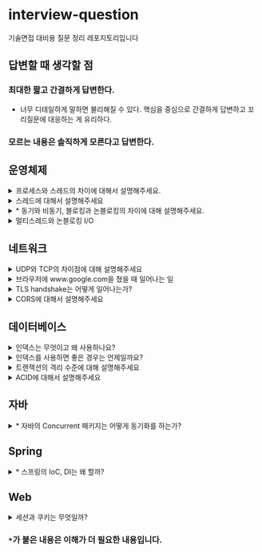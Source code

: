 # interview-question
기술면접 대비용 질문 정리 레포지토리입니다 

## 답변할 때 생각할 점
### 최대한 짧고 간결하게 답변한다.
- 너무 디테일하게 말하면 불리해질 수 있다. 핵심을 중심으로 간결하게 답변하고 꼬리질문에 대응하는 게 유리하다.

### 모르는 내용은 솔직하게 모른다고 답변한다.


## 운영체제
<details>
<summary>프로세스와 스레드의 차이에 대해서 설명해주세요.</summary>
<div markdown="1">       


프로세스는 메모리에 올라가서 실행되고 있는 프로그램입니다. 모든 프로세스는 code/data/heap/stack으로 이루어진 독자적인 주소공간을 가지고 있습니다.
반면 스레드는 프로세스 내에서 가지는 실행의 흐름입니다. 하나의 프로세스에서 여러 스레드를 통해 동시에 여러 작업을 처리할 수 있습니다.
스레드들은 프로세스의 스택을 제외한 주소 공간을 공유할 수 있습니다.
그렇기 때문에 공유 영역의 자원을 사용할 때는 동기화 문제를 염두에 두어야 합니다.

</div>
</details>

<details>
<summary>스레드에 대해서 설명해주세요</summary>
<div markdown="1">


스레드는 프로세스 내에서 실행되는 흐름의 단위입니다. 프로세스의 주소 영역 중 code, data, heap을 공유합니다.
독자적인 실행을 위해 PC와 stack 등의 영역은 독자적으로 가집니다. 이런 특성 때문에 스레드 간 context switch는 프로세스의 경우보다 가볍습니다.
그렇지만 한 프로세스 내에서 메모리 영역을 공유하고 있으니, heap 영역의 객체를 사용할 때 동기화 문제가 발생할 수 있습니다.
때문에 싱글 스레드에서는 고려하지 않던 동기화 문제 해결을 위해 lock, semaphore, monitor 등의 방법을 고민해야합니다.

그리고 무조건 스레드를 만드는 것이 유리하냐? 라고 생각할 수 있습니다.
하지만 스레드를 만드는 것 또한 비용이 많이 드는 작업이므로 스레드를 무조건 많이 만든다고 해서 좋지 않습니다.
이론 상 코어의 개수만큼만 스레드가 동시에 작업이 가능하므로 코어의 개수에 맞게 스레드를 설계하는 것이 좋습니다.
이와 관련하여 하이퍼쓰레딩 기술은 한 코어당 두 개의 스레드를 작업할 수 있도록 하여 멀티태스킹 능력을 향상시켰습니다.

</div>
</details>

<details>
<summary>* 동기와 비동기, 블로킹과 논블로킹의 차이에 대해 설명해주세요.</summary>
<div markdown="1">


먼저 동기와 비동기에 대해 설명해보겠습니다. 동기는 Synchronous이므로 시간을 맞춘다는 의미입니다.
메서드를 리턴하는 시간에 결과를 전달받는 시간과 일치하면 동기, 일치하지 않으면 비동기입니다.
리턴하는 시점과 결과를 전달받는 시점이 다르다는 것은 무엇일까요?

이 때 등장하는 개념이 Future입니다. 비동기적으로 실행한 함수의 결과는 일반적인 타입으로 받아올 수 없습니다.
Java에서는 Future라는 형태로 비동기적으로 실행한 함수의 결과를 받아올 수 있습니다.
리턴하는 시점이 아닌, 그 결과를 필요해서 꺼낼 때 전달받으므로 비동기적으로 실행한다고 볼 수 있습니다.

이 때 비동기 작업의 결과가 출력될 때 직접 꺼내는 것이 아닌 콜백을 통해 어떤 작업을 실행하도록 할 수도 있습니다.
자바의 `ListenableFuture` 라는 인터페이스를 활용하여 콜백을 등록하거나, `CompletableFuture`의 `then~()`를 사용할 수도 있습니다.

블로킹과 논블로킹은 함수 호출 후 제어권을 돌려받는 지 아닌지에 대한 영역입니다.
https://www.youtube.com/watch?v=HKlUvCv9hvA

위 링크에 따르면, 내가 직접 제어할 수 없는 대상을 상대하는 방법입니다. I/O를 한다든지, 멀티 스레드 동기화에 해당합니다.
쉽게 말하면 어떤 작업을 시킨 다음 작업이 모두 끝날 때까지 기다렸다가 실행하는 방식입니다.
논블로킹 방식은 어떤 작업을 시킨 다음 곧장 빠져나와서 자신의 작업을 진행합니다.

즉, 다른 주체가 작업할 때 자신의 제어권이 있는지 없는지를 기준으로 나뉩니다.

한 마디로 요약하면 동기/비동기는 결과의 반환 시점, 블록/논블록은 제어권에 대한 기준입니다.

</div>
</details>

<details>
<summary>멀티스레드와 논블로킹 I/O</summary>
<div markdown="1">

한 프로세스에 스레드가 3개 존재한다고 합시다. T1은 파일을 읽어오는 역할을 담당합니다.
T1의 작업 소요 시간은 읽어오는 파일의 크기와 직결됩니다. 크기가 크다면, 이 파일을 일부 단위로 쪼개서 읽어와야할 수도 있습니다.
T2는 읽어온 파일이 영상이라면, 영상 처리를 하는 작업을 합니다.
보통은 영상을 읽는 것보다 처리를 하는 것이 오래 걸립니다.
그러므로 영상 처리와 영상 읽기 작업을 별도의 스레드에서 처리하는 것이 좋습니다.
그 다음 처리한 영상을 전송하는 작업을 한다고 합니다.
T3는 소켓을 열어서 통신하는 역할을 담당합니다.

이 경우에 T1 -> T2 -> T3의 작업은 순차적으로 이루어져야 합니다. 이 때 등장하는 개념이 동기화입니다.
이 작업이 모두 순서에 맞게 동기화가 되어야 정상적인 작업의 흐름대로 진행되기 때문입니다.

동기화를 위해서 먼저 `Queue`를 사용합니다.
T1은 파일을 읽어서 `Queue 1`에 등록합니다. T2는 루프를 돌면서 `Queue 1`을 감시합니다.
`Queue 1`에 처리할 데이터가 생기면, T2는 영상을 처리해서 `Queue 2`에 등록합니다.
이 때, T2처럼 `Queue 2`를 보고 있던 T3는 그제서야 소켓을 열어 해당 file을 전송합니다.

이 때 주의할 점은 T1, T2 간에, T2, T3 간에 동시에 `Queue`를 접근할 수 있습니다.
그렇기 때문에 항상 `Queue`에서 뭔가를 꺼내거나 삽입할 때에는 lock을 거는 형태로 관리하게 됩니다.

</div>
</details>

## 네트워크
<details>
<summary>UDP와 TCP의 차이점에 대해 설명해주세요</summary>
<div markdown="1">       

UDP는 비연결형 프로토콜로, 신뢰성 있는 통신을 지원하지 않습니다. 송신 측에서는 단지 데이터를 전송할 뿐 수신자가 잘 받았는지 확인하지 않습니다.
(듣고있든 말든 갑자기 전화가 걸려와서 말하고 끊는다)
그렇기 때문에 성능에 큰 이점이 있습니다. 연결이 이루어지지 않기 때문에 1:1, 1:N, N:M 등으로 통신할 수 있습니다. 
지원하는 기능이 없으므로 TCP에 비해 Header 크기가 작고, checksum 필드를 통해 오류 체크정도는 할 수 있습니다.

반면 TCP는 연결지향 프로토콜로 송신측과 수신측이 미리 연결된 상태에서 신뢰성 있는 통신을 하게 됩니다.
(전화를 받으면, 안부를 묻고(3-way handshaking) 용건이 끝나면 인사를 하고(4-way handshaking) 대화를 종료한다.)
TCP는 흐름 제어, 혼잡 제어, 순서 보장 등의 기능을 지원하여 송신 측의 데이터가 잘 전달될 수 있도록 보장해줍니다. 
서버와 클라이언트는 1:1로 연결되는 전 이중 방식이며, 점대점 방식입니다.

</div>
</details>

<details>
<summary>브라우저에 www.google.com을 쳤을 때 일어나는 일</summary>
<div markdown="1">       

먼저 브라우저는 주소창을 통해 들어온 uri를 파싱하여 호스트를 알아내고 HTTP Request message를 만들어 OS에게 전송을 요청합니다.
이 때, 호스트의 이름을 통해 IP 주소를 알아내기 위해 DNS 서버에 질의합니다.
(여기서 공유기를 쓴다면 공유기에 요청하고, 공유기가 DNS에 질의하는 경우도 있습니다.
또는 ISP가 제공해주는 DNS에 질의하게 됩니다.)
질의하기 전에 호스트 이름이 cache되었는지 브라우저나 운영체제 캐시를 확인합니다. 
그리고 없다면 루트 네임서버부터 서브 도메인 순으로 찾게 됩니다.

이렇게 찾은 IP 주소를 통해 TCP 연결을 하고 소켓을 통해 요청 메세지를 전달합니다.
(소켓 연결 시 http는 80포트, https는 443 포트로 연결합니다. 
이 때, https는 tcp handshake 뒤에 TLS handshake를 진행합니다.)
서버는 요청 메세지를 받고 응답하는 HTTP 메세지를 소켓을 통해 클라이언트에게 전달합니다.

</div>
</details>

<details>
<summary>TLS handshake는 어떻게 일어나는가?</summary>
<div markdown="1">       

TLS handshake는 https 연결을 위해 TCP handshake 이후에 발생합니다.
먼저 클라이언트는 자신이 지원하는 암호화 제품군과 클라이언트 무작위 문자열을 서버에게 보냅니다.

서버는 공개 키와(포함하지 않을 수도 있음) 서버 인증서를 클라이언트에 전달합니다. 
클라이언트는 인증서를 통해 서버가 내가 요청한 서버가 맞는지, 검증된 서버가 맞는지 확인합니다.

그리고 클라이언트는 예비 마스터 암호는 공개 키로 암호화되어 있고, 서버가 개인키로만 해독할 수 있습니다.

클라이언트와 서버는 클라이언트 무작위, 서버 무작위, 예비 마스터 암호를 통해 세션 키를 만듭니다.
이 세션 키를 통해 암호화된 완료 메시지를 전송하고, 클라이언트로 알고있는 정보로 복호화하여 핸드셰이크가 완료됩니다.
그리고 세션 키를 통한 대칭 키 방식으로 통신을 진행합니다.

이 때, 계속 공개 키 방식이 아닌 대칭키 방식을 쓰는 이유는, 공개 키 방식에 들어가는 오버헤드가 크기 때문입니다.
한 번 공개 키 방식으로 대칭 키를 교환한 이후에는 http 방식으로 메세지를 교환하게 됩니다.  

</div>
</details>

<details>
<summary>CORS에 대해서 설명해주세요</summary>
<div markdown="1">       

CORS는 Cross-Origin Resource Sharing으로 서로 다른 도메인 간 자원 공유를 말합니다.
예를 들어 클라이언트 서버의 도메인 A에서 도메인 B인 WAS로 자원을 요청하여 받는 경우에 발생합니다.
브라우저는 요청한 도메인과 받는 도메인이 다른 경우에 안전하지 않은 응답이라고 판단하여 이를 버리게 됩니다.

이를 해결하려면, WAS에 응답을 보내줄 때 올바른 CORS 헤더를 추가하여 보내야 합니다.
응답을 받는 클라이언트의 도메인을 헤더에 추가해줘야 합니다.

</div>
</details>

## 데이터베이스
<details>
<summary>인덱스는 무엇이고 왜 사용하나요?</summary>
<div markdown="1">       

인덱스는 관계형 데이터베이스에서 테이블을 효과적으로 저장하기 위한 자료구조입니다. 테이블은 disk에 저장되는데, disk는 random I/O에 매우 지연이 발생하는 구조입니다.
DBMS도 데이터베이스 테이블의 데이터를 일일이 가져오려면 random access가 많이 발생하여 시간이 오래 걸린다.
인덱스의 목적은 random access를 줄여 데이터를 찾아오는 시간을 줄이는 데에 있습니다.

기본적으로 MySQL에서는 기본적으로 B+ Tree 형태로 인덱스를 만듭니다. 칼럼의 값과 해당 레코드가 저장된 주소를 key-value로 삼아 인덱스를 만든다.

장점으로는 목적에서 알 수 있듯이, SELECT 쿼리의 성능이 빨라집니다. 특히 범위 검색 연산을 수행하는 속도를 크게 향상시켜 줍니다.
단점으로는 자료구조를 추가로 만들기 때문에 INSERT, UPDATE, DELETE 발생 시 인덱스가 없을 때보다 시간이 추가로 들게 됩니다.

</div>
</details>

<details>
<summary>인덱스를 사용하면 좋은 경우는 언제일까요?</summary>
<div markdown="1">       

인덱스의 성능은 Selectivity에 좌우됩니다. 인덱스로 조회한 결과가 너무 많으면, 결국은 조회한 결과를 모두 random access하게 된다.
보통은 전체 레코드의 15~30% 이내로 조회될 때만 효과적으로 인덱스를 사용할 수 있다.
조회 결과가 그 이상 넘어갈 때는 MySQL Optimizer가 내부적으로 그냥 full scan을 진행한다.
그리고 인덱스를 실제로 잘 타고 있는지 쿼리 플랜을 활용하면 알 수 있다.

</div>
</details>

<details>
<summary>트랜잭션의 격리 수준에 대해 설명해주세요</summary>
<div markdown="1">       

트랜잭션의 격리 수준이란 서로 다른 트랜잭션 간 얼마나 떨어뜨려놓냐에 대한 레벨입니다.

가장 낮은 단계인 `Read Uncommitted`는 다른 트랜잭션에서 commit하지 않은 내용도 읽어올 수 있습니다.
이렇게 되면, commit되지 않고 rollback 된 내용이라고 읽어와서 사용하여 정합성이 깨어질 수 있습니다.
이런 현상을 `dirty read`라고 합니다.

다음 단계인 `Read Committed`는 다른 트랜잭션에서 commit한 내용만 읽어올 수 있는 격리 수준입니다.
이렇게 되면 dirty read 문제는 발생하지 않습니다. 하지만, 트랜잭션 A가 커밋하기 전에 읽어온 내용과 
커밋 이후에 읽어온 내용이 달라지는 `non-repeatble read` 현상이 발생합니다.

다음 단계인 `Repeatable read`는 자신의 트랜잭션보다 이전에 시작한 트랜잭션의 내용만 읽어올 수 있습니다.
그렇기 때문에 한 트랜잭션 내에서 한번 읽어온 값은 계속 같은 값만 읽어갈 수 있도록 한다. 
UPDATE가 일어나면 UNDO 영역에 백업해두고 실제 레코드를 변경한다. 그리고 UNDO에 있는 레코드를 읽어옵니다.
MySQL의 InnoDB에서는 이 UNDO와 레코드 단위 잠금을 통해 MVCC를 구현합니다.
하지만, INSERT/DELETE에 대해서는 정합성이 깨지게 되는데 이를 `Phantom read`라고 합니다.

마지막 단계인 `Serializable`은 모든 트랜잭션이 직렬적으로 실행되도록 하는 격리수준입니다.
한 마디로 한 트랜잭션이 테이블에 접근하고 있으면, 다른 트랜잭션은 접근하지 못하고 기다려야 합니다.
이 경우 모든 이상현상이 발생하지 않지만 성능에 큰 문제가 생겨서 보통 사용하지 않습니다.

</div>
</details>

<details>
<summary>ACID에 대해서 설명해주세요</summary>
<div markdown="1">       

ACID란 트랜잭션이 안전하게 수행되기 위한 성질입니다.

Atomicity는 트랜잭션이 원자적으로 실행되어야 한다는 성질입니다. 트랜잭션의 작업은 모두 성공하거나 모두 실패해야 합니다.
Consistency는 트랜잭션이 테이블에 변경 사항을 적용할 때 미리 정의되거나 예측할 수 있는 방식만 취합니다. 트랜잭션 전후로 제약 조건을 모두 만족해야 합니다.
Isolation은 모든 트랜잭션이 다른 트랜잭션으로부터 독립되어야 한다는 뜻이다. 
Durability는 트랜잭션의 결과가 로그로 남아서 영속적으로 기록된다는 성질이다. 도중에 오류가 발생하더라도 로그가 남아 장애를 복구할 수 있도록 해야 한다.

</div>
</details>

## 자바
<details>
<summary>* 자바의 Concurrent 패키지는 어떻게 동기화를 하는가?</summary>
<div markdown="1">       

concurrent 패키지의 자료구조들은 모두 멀티스레드 환경에서 동기화가 되도록 구현되어 있습니다.
그럼 어떻게 동기화가 되는 것일까요?
Java의 `ConcurrentLinkedQueue`에 보면 이 자료구조는 아래 링크에 따라 효율적인 논블로킹 알고리즘을 채용했다고 합니다.
https://www.cs.rochester.edu/~scott/papers/1996_PODC_queues.pdf

대략적인 내용은 논블로킹이 되는 구조가 성능에 유리하다는 것이고, lock-free한 알고리즘인 CAS(Compare-And-Swap)이라는 알고리즘이 소개됩니다.
Compare-And-Swap이란 주어진 값과 메모리에 있는 값이 동일하다면 값을 업데이트하고 그렇지 않으면 하지 않는 것입니다.
이는 `synchronized` 처럼 임계 영역에 도달하면 블로킹 시키는 것이 아니라, 모든 스레드를 논블로킹으로 접근할 수 있도록 하되,
작업 시점의 기준값과 메모리 상의 값을 비교하여 일치하면 작업을 수행하고, 일치하지 않으면 중간에 다른 스레드가 끼어들었다고 판단하여 재시도를 합니다.
(`AtomicInteger`의 `getAndSetInt()`를 보면 do-while 문을 통해, compareAndSet이 true일때까지 반복합니다.)

또한, 메모리 상의 값과 비교하기 위해 각 스레드가 캐시가 아닌 메모리에 직접 기록할 수 있도록 `volatile` 키워드를 사용합니다.
매 번 변경된 데이터는 메모리 상에 반영되므로 모든 스레드가 동일한 메모리 상의 값을 참조할 수 있도록 합니다.

일반적으로 lock을 사용하는 것보다 매우 빠르면서도 스레드 세이프하다는 장점이 있습니다.
그러나 compare-and-swap은 `ABA 문제`를 만날 수 있습니다.
compare하는 순간에 old value와 이미 수정된 값이 같은 현상입니다.
이 때 별도의 카운터를 통해 값이 갱신될 때마다 수정하여, 값이 같더라도 카운터 값이 다르면 수정하지 않는 식으로 해결할 수 있다고 합니다.

</div>
</details>

## Spring
<details>
<summary>* 스프링의 IoC, DI는 왜 할까?</summary>
<div markdown="1">       
결론적으로 OCP, DIP를 준수하여 좋은 객체지향 코드를 짜기 위함입니다.
객체지향에서는 객체간의 의존관계를 통해 하나의 기능을 수행하게 됩니다.
그런데 의존관계의 설정을 사용자 코드에서 하게 되면, 의존관계가 바뀔 때마다 코드를 수정해야 합니다.
이런 것이 OCP를 위반하는 코드이므로, 스프링에서는 IoC 컨테이너를 통해 빈을 등록해놓고 필요한 의존관계를 빈에 주입해주게 됩니다.

개발자가 객체를 생성하거나 의존관계를 설정하지 않고 스프링이 알아서 해주기 때문에 이것을 IoC라고 부르게 됩니다.
</div>
</details>

## Web
<details>
<summary>세션과 쿠키는 무엇일까?</summary>
<div markdown="1">       

세션은 유저 정보를 저장하여 식별하기 위해 서버에서 유저마다 저장하는 정보입니다. 
우리 서버에 어떤 유저가 로그인했다면, 세션 ID를 발급하여 서버쪽의 세션 저장소에 저장하여 관리하게 됩니다.
쿠키는 유저로 하여금 어떤 정보를 저장하도록 하는 것입니다.
서버가 응답 시 Header에 `Set-Cookie` 라는 속성을 통해 원하는 정보를 저장하도록 브라우저에 제안할 수 있습니다.
주로 세션과 쿠키는 로그인 처리를 위해 사용됩니다.
사용자는 로그인을 하여 세션 ID를 발급받고 서버는 이를 저장한 뒤, 쿠키를 통해 유저에게 전달합니다.
로그인된 사용자는 이후 요청부터 쿠키를 통해 자신의 세션 ID를 같이 전달합니다.
서버는 세션 저장소로부터 정보를 꺼내 진짜 이 사용자가 맞는지 Authentication(인증)한 후 요청을 처리하게 됩니다.

이렇게 세션과 쿠키를 사용하는 이유는 http가 무상태성(stateless)을 가지기 때문입니다.
그러기 위해서 로그인 처리 등을 하려면 세션과 쿠키의 도움을 받아야 합니다.

</div>
</details>


### `*`가 붙은 내용은 이해가 더 필요한 내용입니다.
